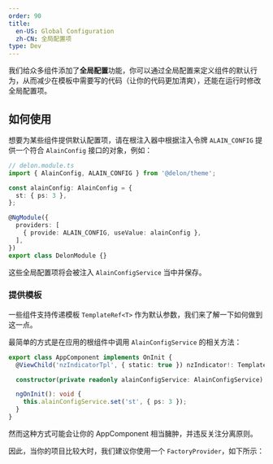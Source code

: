 ```yaml
---
order: 90
title:
  en-US: Global Configuration
  zh-CN: 全局配置项
type: Dev
---
```


我们给众多组件添加了**全局配置**功能，你可以通过全局配置来定义组件的默认行为，从而减少在模板中需要写的代码（让你的代码更加清爽），还能在运行时修改全局配置项。

## 如何使用

想要为某些组件提供默认配置项，请在根注入器中根据注入令牌 `ALAIN_CONFIG` 提供一个符合 `AlainConfig` 接口的对象，例如：

```typescript
// delon.module.ts
import { AlainConfig, ALAIN_CONFIG } from '@delon/theme';

const alainConfig: AlainConfig = {
  st: { ps: 3 },
};

@NgModule({
  providers: [
    { provide: ALAIN_CONFIG, useValue: alainConfig },
  ],
})
export class DelonModule {}
```

这些全局配置项将会被注入 `AlainConfigService` 当中并保存。

### 提供模板

一些组件支持传递模板 `TemplateRef<T>` 作为默认参数，我们来了解一下如何做到这一点。

最简单的方式是在应用的根组件中调用 `AlainConfigService` 的相关方法：

```typescript
export class AppComponent implements OnInit {
  @ViewChild('nzIndicatorTpl', { static: true }) nzIndicator!: TemplateRef<void>;

  constructor(private readonly alainConfigService: AlainConfigService) {}

  ngOnInit(): void {
    this.alainConfigService.set('st', { ps: 3 });
  }
}
```

然而这种方式可能会让你的 AppComponent 相当臃肿，并违反关注分离原则。

因此，当你的项目比较大时，我们建议你使用一个 `FactoryProvider`，如下所示：
